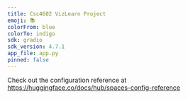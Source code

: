 ```yaml
---
title: Csc4602 VizLearn Project
emoji: 📚
colorFrom: blue
colorTo: indigo
sdk: gradio
sdk_version: 4.7.1
app_file: app.py
pinned: false
---
```


Check out the configuration reference at https://huggingface.co/docs/hub/spaces-config-reference